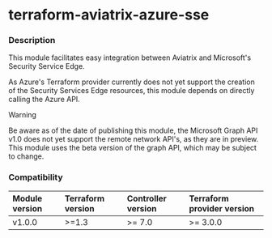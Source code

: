 # terraform-aviatrix-azure-sse

### Description
This module facilitates easy integration between Aviatrix and Microsoft's Security Service Edge.

As Azure's Terraform provider currently does not yet support the creation of the Security Services Edge resources, this module depends on directly calling the Azure API.

> [!WARNING]
>Be aware as of the date of publishing this module, the Microsoft Graph API v1.0 does not yet support the remote network API's, as they are in preview. This module uses the beta version of the graph API, which may be subject to change.

### Compatibility
Module version | Terraform version | Controller version | Terraform provider version
:--- | :--- | :--- | :---
v1.0.0 | >=1.3 | >= 7.0 | >= 3.0.0